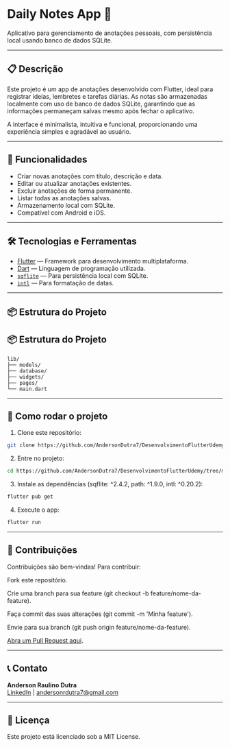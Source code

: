 # Daily Notes App 📝

Aplicativo para gerenciamento de anotações pessoais, com persistência local usando banco de dados SQLite.

---

## 📋 Descrição

Este projeto é um app de anotações desenvolvido com Flutter, ideal para registrar ideias, lembretes e tarefas diárias. As notas são armazenadas localmente com uso de banco de dados SQLite, garantindo que as informações permaneçam salvas mesmo após fechar o aplicativo.

A interface é minimalista, intuitiva e funcional, proporcionando uma experiência simples e agradável ao usuário.

---

## 🚀 Funcionalidades

- Criar novas anotações com título, descrição e data.
- Editar ou atualizar anotações existentes.
- Excluir anotações de forma permanente.
- Listar todas as anotações salvas.
- Armazenamento local com SQLite.
- Compatível com Android e iOS.

---

## 🛠 Tecnologias e Ferramentas

- [Flutter](https://flutter.dev/) — Framework para desenvolvimento multiplataforma.
- [Dart](https://dart.dev/) — Linguagem de programação utilizada.
- [`sqflite`](https://pub.dev/packages/sqflite) — Para persistência local com SQLite.
- [`intl`](https://pub.dev/packages/intl) — Para formatação de datas.

---

## 📦 Estrutura do Projeto

## 📦 Estrutura do Projeto

```
lib/
├── models/
├── database/
├── widgets/
├── pages/
└── main.dart
```

---

## 🚀 Como rodar o projeto

1. Clone este repositório:

```bash
git clone https://github.com/AndersonDutra7/DesenvolvimentoFlutterUdemy.git
```

2. Entre no projeto:

```bash
cd https://github.com/AndersonDutra7/DesenvolvimentoFlutterUdemy/tree/main/daily_notes
```

3. Instale as dependências (sqflite: ^2.4.2, path: ^1.9.0, intl: ^0.20.2):

```bash
flutter pub get
```

4. Execute o app:

```bash
flutter run
```

---

## 🤝 Contribuições

Contribuições são bem-vindas! Para contribuir:

Fork este repositório.

Crie uma branch para sua feature (git checkout -b feature/nome-da-feature).

Faça commit das suas alterações (git commit -m 'Minha feature').

Envie para sua branch (git push origin feature/nome-da-feature).

[Abra um Pull Request aqui](https://github.com/AndersonDutra7/DesenvolvimentoFlutterUdemy/pulls).

---

## 📞 Contato

**Anderson Raulino Dutra**  
[LinkedIn](https://www.linkedin.com/in/anderson-dutra-88b294211/) | [andersonrdutra7@gmail.com](mailto:andersonrdutra7@gmail.com)

---

## 📄 Licença

Este projeto está licenciado sob a MIT License.
